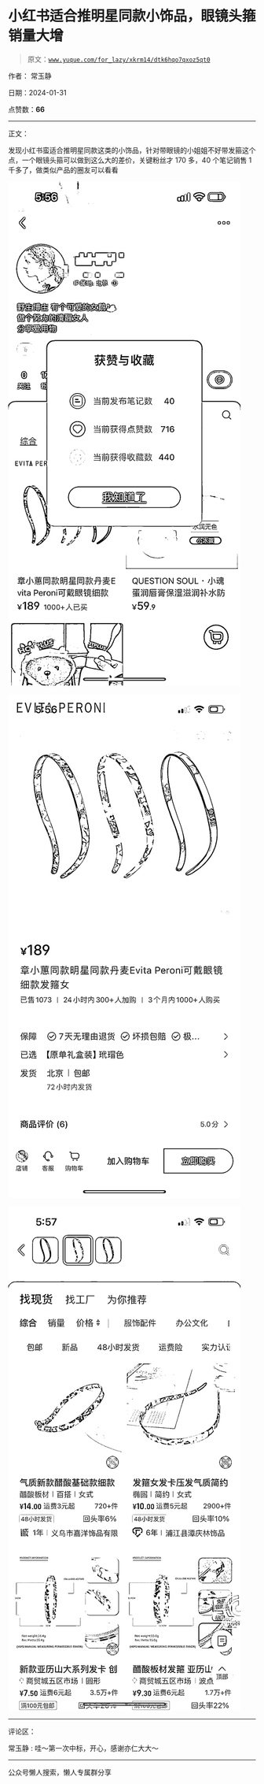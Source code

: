 # 小红书适合推明星同款小饰品，眼镜头箍销量大增

> 原文：[`www.yuque.com/for_lazy/xkrm14/dtk6hqo7qxoz5qt0`](https://www.yuque.com/for_lazy/xkrm14/dtk6hqo7qxoz5qt0)

作者： 常玉静

日期：2024-01-31

点赞数：**66**

* * *

正文：

发现小红书蛮适合推明星同款这类的小饰品，针对带眼镜的小姐姐不好带发箍这个点，一个眼镜头箍可以做到这么大的差价，关键粉丝才 170 多，40 个笔记销售 1 千多了，做类似产品的圈友可以看看

![](img/32160ec06051cf9efb5b104bc89e9340.png)

![](img/a977a1415c632bb540760fbc6c142acc.png)

![](img/02133d31f419dec116437c471226603d.png)

* * *

评论区：

常玉静 : 哇～第一次中标，开心，感谢亦仁大大～

* * *

公众号懒人搜索，懒人专属群分享